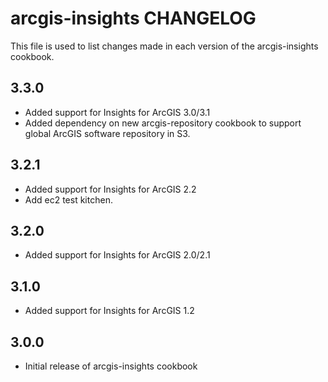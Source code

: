 # arcgis-insights CHANGELOG

This file is used to list changes made in each version of the arcgis-insights cookbook.
## 3.3.0
- Added support for Insights for ArcGIS 3.0/3.1
- Added dependency on new arcgis-repository cookbook to support global ArcGIS software repository in S3.

## 3.2.1
- Added support for Insights for ArcGIS 2.2
- Add ec2 test kitchen.

## 3.2.0
- Added support for Insights for ArcGIS 2.0/2.1

## 3.1.0
- Added support for Insights for ArcGIS 1.2

## 3.0.0
- Initial release of arcgis-insights cookbook
